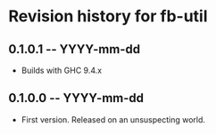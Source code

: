 # Revision history for fb-util

## 0.1.0.1 -- YYYY-mm-dd

* Builds with GHC 9.4.x

## 0.1.0.0 -- YYYY-mm-dd

* First version. Released on an unsuspecting world.
